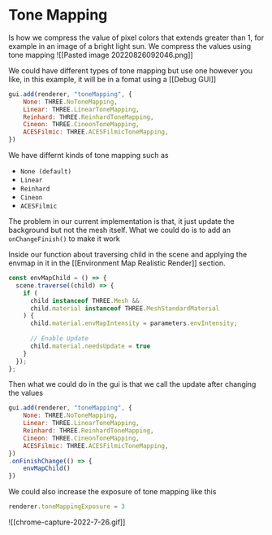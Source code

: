# Tone Mapping
Is how we compress the value of pixel colors that extends greater than 1, for example in an image of a bright light sun. We compress the values using tone mapping
![[Pasted image 20220826092046.png]]

We could have different types of tone mapping but use one however you like, in this example, it will be in a fomat using a [[Debug GUI]]
```js
gui.add(renderer, "toneMapping", {
	None: THREE.NoToneMapping,
	Linear: THREE.LinearToneMapping,
	Reinhard: THREE.ReinhardToneMapping,
	Cineon: THREE.CineonToneMapping,
	ACESFilmic: THREE.ACESFilmicToneMapping,
})
```

We have differnt kinds of tone mapping such as
- `None (default)`
- `Linear`
- `Reinhard`
- `Cineon`
- `ACESFilmic`

The problem in our current implementation is that, it just update the background but not the mesh itself. What we could do is to add an `onChangeFinish()` to make it work

Inside our function about traversing child in the scene and applying the envmap in it in the [[Environment Map Realistic Render]] section. 
```js
const envMapChild = () => {
  scene.traverse((child) => {
    if (
      child instanceof THREE.Mesh &&
      child.material instanceof THREE.MeshStandardMaterial
    ) {
      child.material.envMapIntensity = parameters.envIntensity;
      
      // Enable Update
      child.material.needsUpdate = true
    }
  });
};
```

Then what we could do in the gui is that we call the update after changing the values
```js
gui.add(renderer, "toneMapping", {
	None: THREE.NoToneMapping,
	Linear: THREE.LinearToneMapping,
	Reinhard: THREE.ReinhardToneMapping,
	Cineon: THREE.CineonToneMapping,
	ACESFilmic: THREE.ACESFilmicToneMapping,
})
.onFinishChange(() => {
	envMapChild()
})
```

We could also increase the exposure of tone mapping like this
```js
renderer.toneMappingExposure = 3 
```

![[chrome-capture-2022-7-26.gif]]


